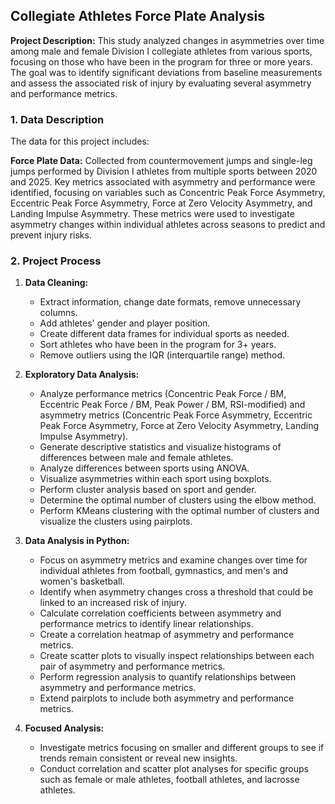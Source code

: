 ## Collegiate Athletes Force Plate Analysis

**Project Description:** This study analyzed changes in asymmetries over time among male and female Division I collegiate athletes from various sports, focusing on those who have been in the program for three or more years. The goal was to identify significant deviations from baseline measurements and assess the associated risk of injury by evaluating several asymmetry and performance metrics.

### 1. Data Description

The data for this project includes:

**Force Plate Data:** Collected from countermovement jumps and single-leg jumps performed by Division I athletes from multiple sports between 2020 and 2025. Key metrics associated with asymmetry and performance were identified, focusing on variables such as Concentric Peak Force Asymmetry, Eccentric Peak Force Asymmetry, Force at Zero Velocity Asymmetry, and Landing Impulse Asymmetry. These metrics were used to investigate asymmetry changes within individual athletes across seasons to predict and prevent injury risks.

### 2. Project Process

1. **Data Cleaning:**
   - Extract information, change date formats, remove unnecessary columns.
   - Add athletes' gender and player position.
   - Create different data frames for individual sports as needed.
   - Sort athletes who have been in the program for 3+ years.
   - Remove outliers using the IQR (interquartile range) method.

2. **Exploratory Data Analysis:**
   - Analyze performance metrics (Concentric Peak Force / BM, Eccentric Peak Force / BM, Peak Power / BM, RSI-modified) and asymmetry metrics (Concentric Peak Force Asymmetry, Eccentric Peak Force Asymmetry, Force at Zero Velocity Asymmetry, Landing Impulse Asymmetry).
   - Generate descriptive statistics and visualize histograms of differences between male and female athletes.
   - Analyze differences between sports using ANOVA.
   - Visualize asymmetries within each sport using boxplots.
   - Perform cluster analysis based on sport and gender.
   - Determine the optimal number of clusters using the elbow method.
   - Perform KMeans clustering with the optimal number of clusters and visualize the clusters using pairplots.

3. **Data Analysis in Python:**
   - Focus on asymmetry metrics and examine changes over time for individual athletes from football, gymnastics, and men's and women's basketball.
   - Identify when asymmetry changes cross a threshold that could be linked to an increased risk of injury.
   - Calculate correlation coefficients between asymmetry and performance metrics to identify linear relationships.
   - Create a correlation heatmap of asymmetry and performance metrics.
   - Create scatter plots to visually inspect relationships between each pair of asymmetry and performance metrics.
   - Perform regression analysis to quantify relationships between asymmetry and performance metrics.
   - Extend pairplots to include both asymmetry and performance metrics.

4. **Focused Analysis:**
   - Investigate metrics focusing on smaller and different groups to see if trends remain consistent or reveal new insights.
   - Conduct correlation and scatter plot analyses for specific groups such as female or male athletes, football athletes, and lacrosse athletes.



   
<!--
```javascript
if (isAwesome){
  return true
}
```

### 2. Assess assumptions on which statistical inference will be based

```javascript
if (isAwesome){
  return true
}
```

### 3. Support the selection of appropriate statistical tools and techniques

<img src="images/dummy_thumbnail.jpg?raw=true"/>

### 4. Provide a basis for further data collection through surveys or experiments

Sed ut perspiciatis unde omnis iste natus error sit voluptatem accusantium doloremque laudantium, totam rem aperiam, eaque ipsa quae ab illo inventore veritatis et quasi architecto beatae vitae dicta sunt explicabo. 

For more details see [GitHub Flavored Markdown](https://guides.github.com/features/mastering-markdown/). -->
